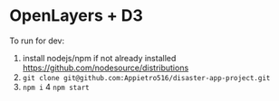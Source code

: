 # OpenLayers + D3

To run for dev:
1. install nodejs/npm if not already installed https://github.com/nodesource/distributions
2. `git clone git@github.com:Appietro516/disaster-app-project.git`
3. `npm i`
4 `npm start`
